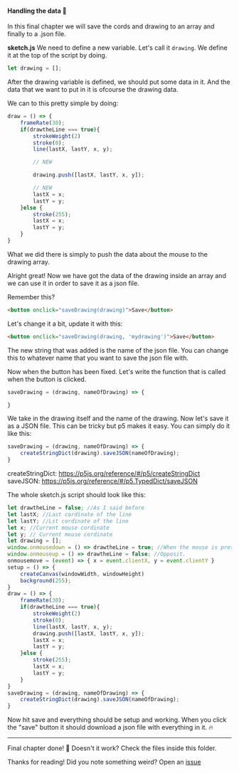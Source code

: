#### Handling the data :banana:
In this final chapter we will save the cords and drawing to an array and finally to a .json file.

__sketch.js__
We need to define a new variable. Let's call it ```drawing```. We define it at the top of the script by doing.
```js
let drawing = [];
```

After the drawing variable is defined, we should put some data in it. And the data that we want to put in it is ofcourse the drawing data.

We can to this pretty simple by doing:
```js
draw = () => {
    frameRate(30);
    if(drawtheLine === true){
        strokeWeight(2)
        stroke(0);
        line(lastX, lastY, x, y);

        // NEW

        drawing.push([lastX, lastY, x, y]);

        // NEW
        lastX = x;
        lastY = y;
    }else {
        stroke(255);
        lastX = x;
        lastY = y;
    }
}
```
What we did there is simply to push the data about the mouse to the drawing array.

Alright great! Now we have got the data of the drawing inside an array and we can use it in order to save it as a json file.

Remember this?
```html
<button onclick="saveDrawing(drawing)">Save</button>
```
Let's change it a bit, update it with this:
```html
<button onclick="saveDrawing(drawing, 'mydrawing')">Save</button>
```
The new string that was added is the name of the json file. You can change this to whatever name that you want to save the json file with. 

Now when the button has been fixed. Let's write the function that is called when the button is clicked.
```js
saveDrawing = (drawing, nameOfDrawing) => {

}
```
We take in the drawing itself and the name of the drawing.
Now let's save it as a JSON file. This can be tricky but p5 makes it easy. You can simply do it like this:

```js
saveDrawing = (drawing, nameOfDrawing) => {
    createStringDict(drawing).saveJSON(nameOfDrawing);
}
```
createStringDict: https://p5js.org/reference/#/p5/createStringDict
saveJSON: https://p5js.org/reference/#/p5.TypedDict/saveJSON

The whole sketch.js script should look like this:
```js
let drawtheLine = false; //As I said before
let lastX; //Last cordinate of the line
let lastY; //Lst cordinate of the line
let x; //Current mouse cordinate
let y; // Current mouse cordinate
let drawing = [];
window.onmousedown = () => drawtheLine = true; //When the mouse is pressed we should change the draw the line variable
window.onmouseup = () => drawtheLine = false; //Opposit.
onmousemove = (event) => { x = event.clientX, y = event.clientY }
setup = () => {
    createCanvas(windowWidth, windowHeight)
    background(255);
}
draw = () => {
    frameRate(30);
    if(drawtheLine === true){
        strokeWeight(2)
        stroke(0);
        line(lastX, lastY, x, y);
        drawing.push([lastX, lastY, x, y]);
        lastX = x;
        lastY = y;
    }else {
        stroke(255);
        lastX = x;
        lastY = y;
    }
}
saveDrawing = (drawing, nameOfDrawing) => {
    createStringDict(drawing).saveJSON(nameOfDrawing);
}
```

Now hit save and everything should be setup and working. When you click the "save" button it should download a json file with everything in it. :fire:


---
Final chapter done! :apple:
Doesn't it work? Check the files inside this folder. 

Thanks for reading! Did you note something weird? Open an [issue]()
